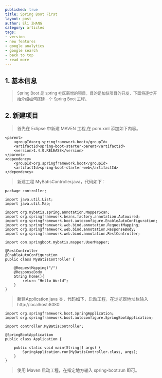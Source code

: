 ```yaml
---
published: true
title: Spring Boot First
layout: post
author: Eli ZHANG 
category: articles
tags:
- version
- new features
- google analytics
- google search
- back to top
- read more
---
```

## 1. 基本信息

><font size='2px'>Spring Boot 是 spring 社区新增的项目，目的是加快项目的开发，下面将逐步开始介绍如何搭建一个 Spring Boot 工程。</font>

## 2. 新建项目

>首先在 Eclipse 中新建 MAVEN 工程,在 pom.xml 添加如下内容。

```
<parent>
	<groupId>org.springframework.boot</groupId>
	<artifactId>spring-boot-starter-parent</artifactId>
	<version>1.4.0.RELEASE</version>
</parent>
<dependency>
	<groupId>org.springframework.boot</groupId>
	<artifactId>spring-boot-starter-web</artifactId>
</dependency>
```
>新建工程 MyBatisController.java，代码如下：

```
package controller;

import java.util.List;
import java.util.Map;

import org.mybatis.spring.annotation.MapperScan;
import org.springframework.beans.factory.annotation.Autowired;
import org.springframework.boot.autoconfigure.EnableAutoConfiguration;
import org.springframework.web.bind.annotation.RequestMapping;
import org.springframework.web.bind.annotation.ResponseBody;
import org.springframework.web.bind.annotation.RestController;

import com.springboot.mybatis.mapper.UserMapper;

@RestController
@EnableAutoConfiguration
public class MyBatisController {
	
	@RequestMapping("/")
	@ResponseBody
	String home(){
		return "Hello World";
	}
}
```
>新建Application.java 类，代码如下，启动工程，在浏览器地址栏输入 http://localhost:8080

```
import org.springframework.boot.SpringApplication;
import org.springframework.boot.autoconfigure.SpringBootApplication;

import controller.MyBatisController;

@SpringBootApplication
public class Application {

	public static void main(String[] args) {
		SpringApplication.run(MyBatisController.class, args);
	}
}
```

>使用 Maven 启动工程，在指定地方输入 spring-boot:run 即可。


